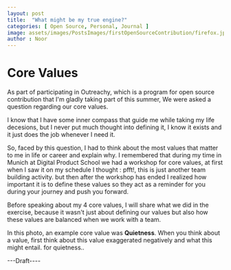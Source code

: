 ```yaml
---
layout: post
title:  "What might be my true engine?"
categories: [ Open Source, Personal, Journal ]
image: assets/images/PostsImages/firstOpenSourceContribution/firefox.jpg
author : Noor
---
```


# Core Values

As part of participating in Outreachy, which is a program for open source contribution that I'm gladly taking part of this summer, We were asked a question regarding our core values.

I know that I have some inner compass that guide me while taking my life decesions, but I never put much thought into defining it, I know it exists and it just does the job whenever I need it.

So, faced by this question, I had to think about the most values that matter to me in life or career and explain why. I remembered that during my time in Munich at Digital Product School we had a workshop for core values, at first when I saw it on my schedule I thought : pfft!, this is just another team building activity. but then after the workshop has ended I realized how important it is to define these values so they act as a reminder for you during your journey and push you forward. 

Before speaking about my 4 core values, I will share what we did in the exercise, because it wasn't just about defining our values but also how these values are balanced when we work with a team.

In this photo, an example core value was **Quietness**. When you think about a value, first think about this value exaggerated negatively and what this might entail. for quietness..


---Draft----
